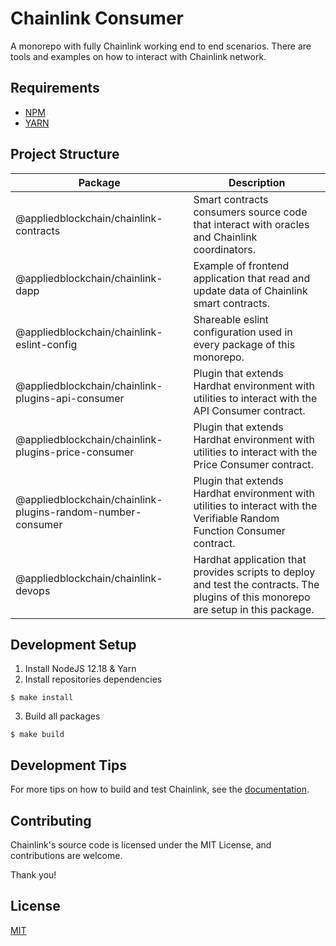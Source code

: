 # Chainlink Consumer

A monorepo with fully Chainlink working end to end scenarios. There are tools and examples on how to interact with Chainlink network.

## Requirements

- [NPM](https://www.npmjs.com/)
- [YARN](https://yarnpkg.com/)

## Project Structure

| Package | Description |
| --- | --- |
| @appliedblockchain/chainlink-contracts |  Smart contracts consumers source code that interact with oracles and Chainlink coordinators.  |
| @appliedblockchain/chainlink-dapp | Example of frontend application that read and update data of Chainlink smart contracts. |
| @appliedblockchain/chainlink-eslint-config | Shareable eslint configuration used in every package of this monorepo. |
| @appliedblockchain/chainlink-plugins-api-consumer | Plugin that extends Hardhat environment with utilities to interact with the API Consumer contract. |
| @appliedblockchain/chainlink-plugins-price-consumer | Plugin that extends Hardhat environment with utilities to interact with the Price Consumer contract. |
| @appliedblockchain/chainlink-plugins-random-number-consumer | Plugin that extends Hardhat environment with utilities to interact with the Verifiable Random Function Consumer contract. |
| @appliedblockchain/chainlink-devops | Hardhat application that provides scripts to deploy and test the contracts. The plugins of this monorepo are setup in this package. |

## Development Setup

1. Install NodeJS 12.18 & Yarn
2. Install repositories dependencies
```
$ make install
```
3. Build all packages
```
$ make build
```

## Development Tips
For more tips on how to build and test Chainlink, see the [documentation](https://docs.chain.link/docs/tutorials/).

## Contributing
Chainlink's source code is licensed under the MIT License, and contributions are welcome.

Thank you!

## License
[MIT](https://choosealicense.com/licenses/mit/)
